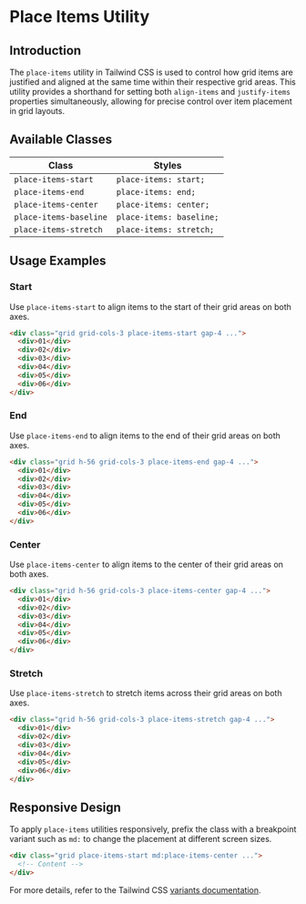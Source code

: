 # Place Items Utility

## Introduction
The `place-items` utility in Tailwind CSS is used to control how grid items are justified and aligned at the same time within their respective grid areas. This utility provides a shorthand for setting both `align-items` and `justify-items` properties simultaneously, allowing for precise control over item placement in grid layouts.

## Available Classes

| Class                 | Styles                |
|---------------------- |----------------------|
| `place-items-start`   | `place-items: start;` |
| `place-items-end`     | `place-items: end;`   |
| `place-items-center`  | `place-items: center;`|
| `place-items-baseline`| `place-items: baseline;`|
| `place-items-stretch` | `place-items: stretch;` |

## Usage Examples

### Start
Use `place-items-start` to align items to the start of their grid areas on both axes.

```html
<div class="grid grid-cols-3 place-items-start gap-4 ...">
  <div>01</div>
  <div>02</div>
  <div>03</div>
  <div>04</div>
  <div>05</div>
  <div>06</div>
</div>
```

### End
Use `place-items-end` to align items to the end of their grid areas on both axes.

```html
<div class="grid h-56 grid-cols-3 place-items-end gap-4 ...">
  <div>01</div>
  <div>02</div>
  <div>03</div>
  <div>04</div>
  <div>05</div>
  <div>06</div>
</div>
```

### Center
Use `place-items-center` to align items to the center of their grid areas on both axes.

```html
<div class="grid h-56 grid-cols-3 place-items-center gap-4 ...">
  <div>01</div>
  <div>02</div>
  <div>03</div>
  <div>04</div>
  <div>05</div>
  <div>06</div>
</div>
```

### Stretch
Use `place-items-stretch` to stretch items across their grid areas on both axes.

```html
<div class="grid h-56 grid-cols-3 place-items-stretch gap-4 ...">
  <div>01</div>
  <div>02</div>
  <div>03</div>
  <div>04</div>
  <div>05</div>
  <div>06</div>
</div>
```

## Responsive Design
To apply `place-items` utilities responsively, prefix the class with a breakpoint variant such as `md:` to change the placement at different screen sizes.

```html
<div class="grid place-items-start md:place-items-center ...">
  <!-- Content -->
</div>
```

For more details, refer to the Tailwind CSS [variants documentation](https://tailwindcss.com/docs/responsive-design).

